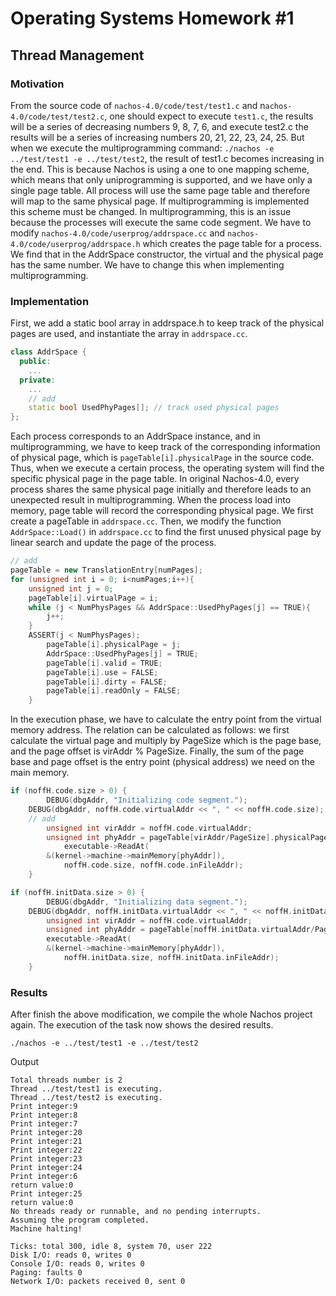 # Operating Systems Homework #1
## Thread Management

### Motivation

From the source code of `nachos-4.0/code/test/test1.c` and n`achos-4.0/code/test/test2.c`, one should expect to execute `test1.c`, the results will be a  series of decreasing numbers 9, 8, 7, 6, and execute test2.c the results will be a series of increasing numbers 20, 21, 22, 23, 24, 25. But when we execute the multiprogramming command: `./nachos -e ../test/test1 -e ../test/test2`, the result of test1.c becomes increasing in the end. This is because Nachos is using a one to one mapping scheme, which means that only uniprogramming is supported, and we have only a single page table. All process will use the same page table and therefore will map to the same physical page. If multiprogramming is implemented this scheme must be changed. In multiprogramming, this is an issue because the processes will execute the same code segment. We have to modify `nachos-4.0/code/userprog/addrspace.cc` and `nachos-4.0/code/userprog/addrspace.h` which creates the page table for a process. We find that in the AddrSpace constructor, the virtual and the physical page has the same number. We have to change this when implementing multiprogramming.

### Implementation

First, we add a static bool array in addrspace.h to keep track of the physical pages are used, and instantiate the array in `addrspace.cc`.
```C++
class AddrSpace {
  public:
    ...
  private:
    ...
    // add
    static bool UsedPhyPages[]; // track used physical pages
};
```


Each process corresponds to an AddrSpace instance, and in multiprogramming, we have to keep track of the corresponding information of physical page, which is `pageTable[i].physicalPage` in the source code. Thus, when we execute a certain process, the operating system will find the specific physical page in the page table. In original Nachos-4.0, every process shares the same physical page initially and  therefore leads to an unexpected result in multiprogramming. When the process load into memory, page table will record the corresponding physical page. We first create a pageTable in `addrspace.cc`. Then, we modify the function `AddrSpace::Load()` in `addrspace.cc` to find the first unused physical page by linear search and update the page of the process.
```C++
// add
pageTable = new TranslationEntry[numPages];
for (unsigned int i = 0; i<numPages;i++){
    unsigned int j = 0;
    pageTable[i].virtualPage = i;
    while (j < NumPhysPages && AddrSpace::UsedPhyPages[j] == TRUE){
        j++;
    }
    ASSERT(j < NumPhysPages);
        pageTable[i].physicalPage = j;
        AddrSpace::UsedPhyPages[j] = TRUE;
        pageTable[i].valid = TRUE;
        pageTable[i].use = FALSE;
        pageTable[i].dirty = FALSE;
        pageTable[i].readOnly = FALSE;
    }
```

In the execution phase, we have to calculate the entry point from the virtual memory address. The relation can be calculated as follows: we first calculate the virtual page and multiply by PageSize which is the page base, and the page offset is virAddr % PageSize. Finally, the sum of the page base and page offset is the entry point (physical address) we need on the main memory.
```C++
if (noffH.code.size > 0) {
        DEBUG(dbgAddr, "Initializing code segment.");
	DEBUG(dbgAddr, noffH.code.virtualAddr << ", " << noffH.code.size);
    // add
        unsigned int virAddr = noffH.code.virtualAddr;
        unsigned int phyAddr = pageTable[virAddr/PageSize].physicalPage * PageSize + virAddr % PageSize;
        	executable->ReadAt(
		&(kernel->machine->mainMemory[phyAddr]), 
			noffH.code.size, noffH.code.inFileAddr);
    }
```
```C++
if (noffH.initData.size > 0) {
        DEBUG(dbgAddr, "Initializing data segment.");
	DEBUG(dbgAddr, noffH.initData.virtualAddr << ", " << noffH.initData.size);
        unsigned int virAddr = noffH.code.virtualAddr;
        unsigned int phyAddr = pageTable[noffH.initData.virtualAddr/PageSize].physicalPage * PageSize + virAddr % PageSize;
        executable->ReadAt(
		&(kernel->machine->mainMemory[phyAddr]),
			noffH.initData.size, noffH.initData.inFileAddr);
    }
```
### Results
After finish the above modification, we compile the whole Nachos project again. The execution of the task now shows the desired results.
```
./nachos -e ../test/test1 -e ../test/test2
```
Output
```
Total threads number is 2
Thread ../test/test1 is executing.
Thread ../test/test2 is executing.
Print integer:9
Print integer:8
Print integer:7
Print integer:20
Print integer:21
Print integer:22
Print integer:23
Print integer:24
Print integer:6
return value:0
Print integer:25
return value:0
No threads ready or runnable, and no pending interrupts.
Assuming the program completed.
Machine halting!

Ticks: total 300, idle 8, system 70, user 222
Disk I/O: reads 0, writes 0
Console I/O: reads 0, writes 0
Paging: faults 0
Network I/O: packets received 0, sent 0

```
